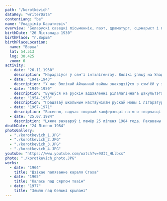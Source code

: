 ```yaml
---
path: "/korotkevich"
dataKey: "writerData"
contentLang: "be"
name: "Уладзімір Караткевіч"
overview: "Беларускі савецкі пісьменнік, паэт, драматург, сцэнарыст і публіцыст, класік беларускай літаратуры. З'яўляецца адной з найбольш яркіх фігур у беларускай літаратуры XX стагоддзя. Стаў першым беларускім пісьменнікам, які звярнуўся да жанру гістарычнага дэтэктыва."
birthDate: "26 Лістапада 1930"
birthPlace: "г.Ворша"
birthPlaceLocation:
  name: "Ворша"
  lat: 54.513
  lng: 30.425
  zoom: 6
activity:
  - date: "26.11.1930"
    description: "Нарадзіўся ў сям'і інтэлігентаў. Вялікі ўплыў на Уладзіміра аказаў дзед, бацька і маці, Васіль Юллианович Грынкевіч, даслужыўся да губернскага скарбніка."
  - date: "1941-1943"
    description: "У час Вялікай Айчыннай вайны знаходзіўся з сям'ёй у эвакуацыі ў Маскве, на Разанщыне, у ваколіцах Кунгура на Урале, пазней у Арэнбурзе і ў Кіеве."
  - date: "1949-1950"
    description: "Вучыўся на рускім аддзяленні філалагічнага факультэта КГУ імя Т.Г. Шаўчэнка. Затым у ім жа скончыў аспірантуру. Летам 1950 года, пасля першага курса філфака, у Оршы ім быў напісаны першы варыянт аповесці «Дзікае паляванне караля Стаха»."
  - date: "1954-1958"
    description: "Працаваў школьным настаўнікам рускай мовы і літаратуры ў вёсцы Лясовічы (Таращанскі раён Кіеўскай вобласці Украіны), а затым у родным горадзе, Воршы."
  - date: "1967-1971"
    description: "Восенню, падчас творчай канферэнцыі па яго творчасці ў Брэсце, Уладзімір пазнаёміўся з выкладчыцай Брэсцкага педагагічнага інстытута Валянцінай Браніславаўнай Нікіцінай, з якой 19 лютага 1971 г. яны і пажаніліся."
  - date: "25.07.1984"
    description: "Цяжка захварэў і памёр 25 лiпеня 1984 года. Пахаваны на Усходніх могілках у Мінску."
deathDate: "24 Ліпеня 1984"
photoGallery:
  - "./korotkevich_1.JPG"
  - "./korotkevich_2.JPG"
  - "./korotkevich_3.JPG"
  - "./korotkevich_4.JPG"
youtube: "https://www.youtube.com/watch?v=9UIt_HLlbxs"
photo: "./korotkevich_photo.JPG"
works:
  - date: "1964"
    title: "Дзікае паляванне караля Стаха"
  - date: "1965"
    title: "Каласы пад сярпом тваім"
  - date: "1977"
    title: "Зямля пад белымі крыламі"
---
```

